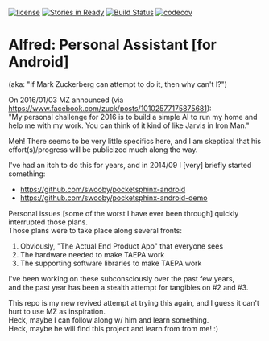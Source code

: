 [![license](https://img.shields.io/github/license/mashape/apistatus.svg?maxAge=2592000)](https://raw.githubusercontent.com/swooby/alfred/m1/LICENSE)
[![Stories in Ready](https://badge.waffle.io/swooby/alfred.svg?label=ready&title=Ready)](http://waffle.io/swooby/alfred)
[![Build Status](https://travis-ci.org/swooby/alfred.svg?branch=master)](https://travis-ci.org/swooby/alfred)
[![codecov](https://codecov.io/gh/swooby/alfred/branch/m1/graph/badge.svg)](https://codecov.io/gh/swooby/alfred)

# Alfred: Personal Assistant [for Android]

(aka: "If Mark Zuckerberg can attempt to do it, then why can't I?")

On 2016/01/03 MZ announced (via https://www.facebook.com/zuck/posts/10102577175875681):  
"My personal challenge for 2016 is to build a simple AI to run my home and help me with my work. You can think of it kind of like Jarvis in Iron Man."

Meh! There seems to be very little specifics here, and I am skeptical that his effort(s)/progress will be publicized much along the way.

I've had an itch to do this for years, and in 2014/09 I [very] briefly started something:

* https://github.com/swooby/pocketsphinx-android
* https://github.com/swooby/pocketsphinx-android-demo

Personal issues [some of the worst I have ever been through] quickly interrupted those plans.  
Those plans were to take place along several fronts:

1. Obviously, "The Actual End Product App" that everyone sees
2. The hardware needed to make TAEPA work
3. The supporting software libraries to make TAEPA work

I've been working on these subconsciously over the past few years,  
and the past year has been a stealth attempt for tangibles on #2 and #3.

This repo is my new revived attempt at trying this again, and I guess it can't hurt to use MZ as inspiration.  
Heck, maybe I can follow along w/ him and learn something.  
Heck, maybe he will find this project and learn from from me! :)
